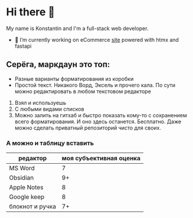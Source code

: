 
# Hi there 👋
My name is Konstantin and I'm a full-stack web developer.
- 🔭 I’m currently working on eCommerce [site](https://github.com/guff192/htmx-online-store) powered with htmx and fastapi

## Серёга, маркдаун это топ:
- Разные варианты форматирования из коробки
- Простой текст. Никакого Ворд, Эксель и прочего кала. По сути можно редактировать в любом текстовом редакторе
1. Взял и используешь
2. С любыми видами списков
3. Можно залить на гитхаб и быстро показать кому-то с сохранением всего форматирования. И оно здесь останется. Бесплатно. Даже можно сделать приватный репозиторий чисто для своих.

### А можно и таблицу вставить
|редактор |моя субъективная оценка|
|---|----|
|MS Word| 7|
|Obsidian| 9+|
|Apple Notes | 8 |
|Google keep| 8|
|блокнот и ручка | 7+ |

<!--
## My hard skills
- **Programming languages:**
  - Python3
  - Golang
  - JavaScript
- **Database engines:**
  - PostgreSQL
  - MySQL
  - SQLite3
  - MongoDB
- **Web frameworks:**
  - Django
  - Django Rest Framework
  - Gin Web Framework (Golang)
  - FastAPI
- **Frontend:**
  - HTML5
  - CSS3 (Flex, Grid, Adaptive)
  - Vue.js
  - Tilda
- **Deployment:**
  - Git
  - Docker
 - **System administration:** 
   - Linux
   - Vim
   - SSH

**guff192/guff192** is a ✨ _special_ ✨ repository because its `README.md` (this file) appears on your GitHub profile.

Here are some ideas to get you started:

- 🔭 I’m currently working on ...
- 🌱 I’m currently learning ...
- 👯 I’m looking to collaborate on ...
- 🤔 I’m looking for help with ...
- 💬 Ask me about ...
- 📫 How to reach me: ...
- 😄 Pronouns: ...
- ⚡ Fun fact: ...
-->
